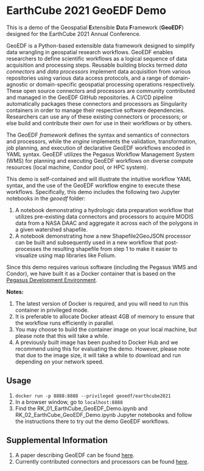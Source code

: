 # EarthCube 2021 GeoEDF Demo

This is a demo of the Geospatial **E**xtensible **D**ata **F**ramework (**GeoEDF**) designed for the EarthCube 2021 Annual Conference.

GeoEDF is a Python-based extensible data framework designed to simplify data wrangling in geospatial research workflows. GeoEDF enables researchers 
to define scientific workflows as a logical sequence of data acquisition and processing steps. Reusable building blocks termed _data 
connectors_ and _data processors_ implement data acquisition from various repositories using various data access protocols, and a range 
of domain-agnostic or domain-specific geospatial processing operations respectively. These open source connectors and processors are community 
contributed and managed in the GeoEDF GitHub repositories. A CI/CD pipeline automatically packages these connectors and processors as Singularity 
containers in order to manage their respective software dependencies. Researchers can use any of these existing connectors or processors; 
or else build and contribute their own for use in their workflows or by others.

The GeoEDF _framework_ defines the syntax and semantics of connectors and processors, while the _engine_ implements the validation, transformation, 
job planning, and execution of declarative GeoEDF workflows encoded in YAML syntax. GeoEDF utilizes the Pegasus Workflow Management System (WMS) 
for planning and executing GeoEDF workflows on diverse compute resources (local machine, Condor pool, or HPC system).

This demo is self-contained and will illustrate the intuitive workflow YAML syntax, and the use of the GeoEDF workflow engine to execute 
these workflows. Specifically, this demo includes the following two Jupyter notebooks in the _geoedf_ folder:

1. A notebook demonstrating a hydrologic data preparation workflow that utilizes pre-existing data connectors and processors to acquire MODIS data from a NASA DAAC and aggregate it across each of the polygons in a given watershed shapefile.
2. A notebook demonstrating how a new Shapefile2GeoJSON processor can be built and subsequently used in a new workflow that post-processes the resulting shapefile from step 1 to make it easier to visualize using map libraries like Folium.

Since this demo requires various software (including the Pegasus WMS and Condor), we have built it as a Docker container that is based on 
the [Pegasus Development Environment](https://github.com/pegasus-isi/pegasus-workflow-development-environment). 

**Notes:**

1. The latest version of Docker is required, and you will need to run this container in privileged mode.
2. It is preferable to allocate Docker atleast 4GB of memory to ensure that the workflow runs efficiently in parallel.
3. You may choose to build the container image on your local machine, but please note that this will take a while.
4. A previously built image has been pushed to Docker Hub and we recommend using this for evaluating the demo. However, please note that due to the image size, it will take a while to download and run depending on your network speed.

## Usage

1. `docker run -p 8888:8888 --privileged geoedf/earthcube2021`
2. In a browser window, go to `localhost:8888`
7. Find the RK_01_EarthCube_GeoEDF_Demo.ipynb and RK_02_EarthCube_GeoEDF_Demo.ipynb Jupyter notebooks and follow the instructions there to try out the demo GeoEDF workflows.

## Supplemental Information

1. A paper describing GeoEDF can be found [here](https://dl.acm.org/doi/abs/10.1145/3311790.3396631). 
2. Currently contributed connectors and processors can be found [here](https://github.com/geoedf).
